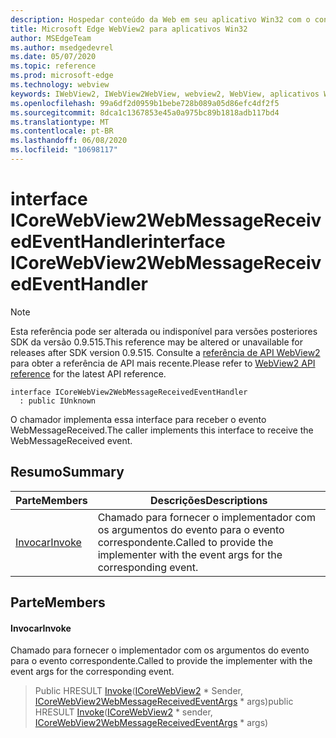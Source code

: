```yaml
---
description: Hospedar conteúdo da Web em seu aplicativo Win32 com o controle WebView2 do Microsoft Edge
title: Microsoft Edge WebView2 para aplicativos Win32
author: MSEdgeTeam
ms.author: msedgedevrel
ms.date: 05/07/2020
ms.topic: reference
ms.prod: microsoft-edge
ms.technology: webview
keywords: IWebView2, IWebView2WebView, webview2, WebView, aplicativos Win32, Win32, Edge, ICoreWebView2, ICoreWebView2Controller, controle do navegador, HTML Edge
ms.openlocfilehash: 99a6df2d0959b1bebe728b089a05d86efc4df2f5
ms.sourcegitcommit: 8dca1c1367853e45a0a975bc89b1818adb117bd4
ms.translationtype: MT
ms.contentlocale: pt-BR
ms.lasthandoff: 06/08/2020
ms.locfileid: "10698117"
---
```

# <span data-ttu-id="8ecbc-104">interface ICoreWebView2WebMessageReceivedEventHandler</span><span class="sxs-lookup"><span data-stu-id="8ecbc-104">interface ICoreWebView2WebMessageReceivedEventHandler</span></span> 

> [!NOTE]
> <span data-ttu-id="8ecbc-105">Esta referência pode ser alterada ou indisponível para versões posteriores SDK da versão 0.9.515.</span><span class="sxs-lookup"><span data-stu-id="8ecbc-105">This reference may be altered or unavailable for releases after SDK version 0.9.515.</span></span> <span data-ttu-id="8ecbc-106">Consulte a [referência de API WebView2](../../../webview2-api-reference.md) para obter a referência de API mais recente.</span><span class="sxs-lookup"><span data-stu-id="8ecbc-106">Please refer to [WebView2 API reference](../../../webview2-api-reference.md) for the latest API reference.</span></span>

```
interface ICoreWebView2WebMessageReceivedEventHandler
  : public IUnknown
```

<span data-ttu-id="8ecbc-107">O chamador implementa essa interface para receber o evento WebMessageReceived.</span><span class="sxs-lookup"><span data-stu-id="8ecbc-107">The caller implements this interface to receive the WebMessageReceived event.</span></span>

## <span data-ttu-id="8ecbc-108">Resumo</span><span class="sxs-lookup"><span data-stu-id="8ecbc-108">Summary</span></span>

 <span data-ttu-id="8ecbc-109">Parte</span><span class="sxs-lookup"><span data-stu-id="8ecbc-109">Members</span></span>                        | <span data-ttu-id="8ecbc-110">Descrições</span><span class="sxs-lookup"><span data-stu-id="8ecbc-110">Descriptions</span></span>
--------------------------------|---------------------------------------------
[<span data-ttu-id="8ecbc-111">Invocar</span><span class="sxs-lookup"><span data-stu-id="8ecbc-111">Invoke</span></span>](#invoke) | <span data-ttu-id="8ecbc-112">Chamado para fornecer o implementador com os argumentos do evento para o evento correspondente.</span><span class="sxs-lookup"><span data-stu-id="8ecbc-112">Called to provide the implementer with the event args for the corresponding event.</span></span>

## <span data-ttu-id="8ecbc-113">Parte</span><span class="sxs-lookup"><span data-stu-id="8ecbc-113">Members</span></span>

#### <span data-ttu-id="8ecbc-114">Invocar</span><span class="sxs-lookup"><span data-stu-id="8ecbc-114">Invoke</span></span> 

<span data-ttu-id="8ecbc-115">Chamado para fornecer o implementador com os argumentos do evento para o evento correspondente.</span><span class="sxs-lookup"><span data-stu-id="8ecbc-115">Called to provide the implementer with the event args for the corresponding event.</span></span>

> <span data-ttu-id="8ecbc-116">Public HRESULT [Invoke](#invoke)([ICoreWebView2](icorewebview2.md) \* Sender, [ICoreWebView2WebMessageReceivedEventArgs](icorewebview2webmessagereceivedeventargs.md) \* args)</span><span class="sxs-lookup"><span data-stu-id="8ecbc-116">public HRESULT [Invoke](#invoke)([ICoreWebView2](icorewebview2.md) \* sender, [ICoreWebView2WebMessageReceivedEventArgs](icorewebview2webmessagereceivedeventargs.md) \* args)</span></span>

